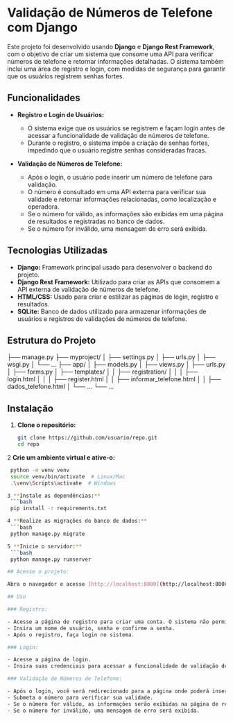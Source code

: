 # Validação de Números de Telefone com Django

Este projeto foi desenvolvido usando **Django** e **Django Rest Framework**, com o objetivo de criar um sistema que consome uma API para verificar números de telefone e retornar informações detalhadas. O sistema também inclui uma área de registro e login, com medidas de segurança para garantir que os usuários registrem senhas fortes.

## Funcionalidades

- **Registro e Login de Usuários:**
  - O sistema exige que os usuários se registrem e façam login antes de acessar a funcionalidade de validação de números de telefone.
  - Durante o registro, o sistema impõe a criação de senhas fortes, impedindo que o usuário registre senhas consideradas fracas.

- **Validação de Números de Telefone:**
  - Após o login, o usuário pode inserir um número de telefone para validação.
  - O número é consultado em uma API externa para verificar sua validade e retornar informações relacionadas, como localização e operadora.
  - Se o número for válido, as informações são exibidas em uma página de resultados e registradas no banco de dados.
  - Se o número for inválido, uma mensagem de erro será exibida.

## Tecnologias Utilizadas

- **Django:** Framework principal usado para desenvolver o backend do projeto.
- **Django Rest Framework:** Utilizado para criar as APIs que consomem a API externa de validação de números de telefone.
- **HTML/CSS:** Usado para criar e estilizar as páginas de login, registro e resultados.
- **SQLite:** Banco de dados utilizado para armazenar informações de usuários e registros de validações de números de telefone.

## Estrutura do Projeto

├── manage.py ├── myproject/ │ ├── settings.py │ ├── urls.py │ ├── wsgi.py │ └── ... ├── app/ │ ├── models.py │ ├── views.py │ ├── urls.py │ ├── forms.py │ ├── templates/ │ │ ├── registration/ │ │ │ ├── login.html │ │ │ ├── register.html │ │ ├── informar_telefone.html │ │ ├── dados_telefone.html │ └── ... └── ...



## Instalação

1. **Clone o repositório:**

   ```bash
   git clone https://github.com/usuario/repo.git
   cd repo

2 **Crie um ambiente virtual e ative-o:**
   ```bash 
    python -m venv venv
    source venv/bin/activate  # Linux/Mac
    .\venv\Scripts\activate  # Windows

3 **Instale as dependências:**
    ```bash 
    pip install -r requirements.txt

4 **Realize as migrações do banco de dados:**
    ```bash
    python manage.py migrate

5 **Inicie o servidor:**
    ```bash
    python manage.py runserver

## Acesse o projeto:

Abra o navegador e acesse [http://localhost:8000](http://localhost:8000).

## Uso

### Registro:

- Acesse a página de registro para criar uma conta. O sistema não permite senhas fracas.
- Insira um nome de usuário, senha e confirme a senha.
- Após o registro, faça login no sistema.

### Login:

- Acesse a página de login.
- Insira suas credenciais para acessar a funcionalidade de validação de números de telefone.

### Validação de Números de Telefone:

- Após o login, você será redirecionado para a página onde poderá inserir um número de telefone.
- Submeta o número para verificar sua validade.
- Se o número for válido, as informações serão exibidas na página de resultados.
- Se o número for inválido, uma mensagem de erro será exibida.
